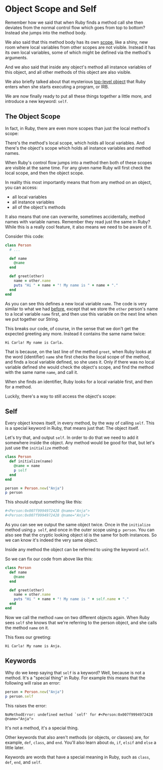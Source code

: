 # Object Scope and Self

Remember how we said that when Ruby finds a method call she then deviates from
the normal control flow which goes from top to bottom? Instead she jumps into
the method body.

We also said that this method body has its own [scope](/writing_methods/scopes.html),
like a shiny, new room where local variables from other scopes are not visible.
Instead it has its own local variables, some of which might be defined via the
method's arguments.

And we also said that inside any object's method all instance variables of
this object, and all other methods of this object are also visible.

We also briefly talked about that mysterious [top-level object](/objects/top-level.html)
that Ruby enters when she starts executing a program, or IRB.

We are now finally ready to put all these things together a little more, and
introduce a new keyword: `self`.

## The Object Scope

In fact, in Ruby, there are even more scopes than just the local method's
scope:

There's the method's local scope, which holds all local variables. And there's
the object's scope which holds all instance variables and method names.

When Ruby's control flow jumps into a method then both of these scopes are
visible at the same time. For any given name Ruby will first check the local
scope, and then the object scope.

In reality this most importantly means that from any method on an object, you
can access:

* all local variables
* all instance variables
* all of the object's methods

It also means that one can overwrite, sometimes accidentally, method names
with variable names. Remember they read just the same in Ruby? While this
is a really cool feature, it also means we need to be aware of it.

Consider this code:

```ruby
class Person
  # ...

  def name
    @name
  end

  def greet(other)
    name = other.name
    puts "Hi " + name + "! My name is " + name + "."
  end
end
```

As you can see this defines a new local variable `name`. The code is very
similar to what we had [before](writing_classes/interaction.html), except
that we store the `other` person's name to a local variable `name` first,
and then use this variable on the next line when we put together our String.

This breaks our code, of course, in the sense that we don't get the expected
greeting any more. Instead it contains the same name twice:

```
Hi Carla! My name is Carla.
```

That is because, on the last line of the method `greet`, when Ruby looks at the
word (identifier) `name` she first checks the local scope of the method, and
finds a local variable defined, so she uses it. Only if there was no local
variable defined she would check the object's scope, and find the method with
the same name `name`, and call it.

<p class="hint">
When she finds an identifier, Ruby looks for a local variable first, and then for a method.
</p>

Luckily, there's a way to still access the object's scope:

## Self

Every object knows itself, in every method, by the way of calling `self`.
This is a special keyword in Ruby, that means just that: The object itself.

Let's try that, and output `self`. In order to do that we need to add it
somewhere inside the object. Any method would be good for that, but let's
just use the `initialize` method:

```ruby
class Person
  def initialize(name)
    @name = name
    p self
  end
end

person = Person.new("Anja")
p person
```

This should output something like this:

```ruby
#<Person:0x007f9994972428 @name="Anja">
#<Person:0x007f9994972428 @name="Anja">
```

As you can see we output the same object twice. Once in the `initialize` method
using `p self`, and once in the outer scope using `p person`. You can also see
that the cryptic looking object id is the same for both instances. So we can
know it's indeed the very same object.

<p class="hint">
Inside any method the object can be referred to using the keyword <code>self</code>.
</p>

So we can fix our code from above like this:

```ruby
class Person
  def name
    @name
  end

  def greet(other)
    name = other.name
    puts "Hi " + name + "! My name is " + self.name + "."
  end
end
```

Now we call the method `name` on two different objects again. When Ruby sees
`self` she knows that we're referring to the person object, and she calls the
method `name` on it.

This fixes our greeting:

```
Hi Carla! My name is Anja.
```

## Keywords

Why do we keep saying that `self` is a keyword? Well, because is not a method.
It's a "special thing" in Ruby. For example this means that the following will
raise an error:

```ruby
person = Person.new("Anja")
p person.self
```

This raises the error:

```
NoMethodError: undefined method `self' for #<Person:0x007f9994972428 @name="Anja">
```

It's not a method, it's a special thing.

Other keywords that also aren't methods (or objects, or classes) are, for
example, `def`, `class`, and `end`. You'll also learn about `do`, `if`, `elsif`
and `else` a little later.

<p class="hint">
Keywords are words that have a special meaning in Ruby, such as
<code>class</code>, <code>def</code>, <code>end</code>, and <code>self</code>.
</p>
